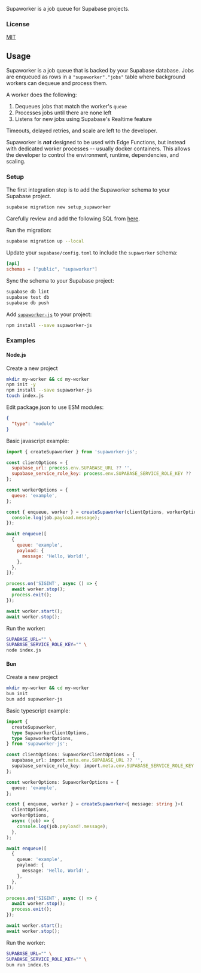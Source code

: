 Supaworker is a job queue for Supabase projects.

### License

[MIT](./LICENSE)

## Usage

Supaworker is a job queue that is backed by your Supabase database.
Jobs are enqueued as rows in a `"supaworker"."jobs"` table where background workers can dequeue and process them.

A worker does the following:

1. Dequeues jobs that match the worker's `queue`
2. Processes jobs until there are none left
3. Listens for new jobs using Supabase's Realtime feature

Timeouts, delayed retries, and scale are left to the developer.

Supaworker is _**not**_ designed to be used with Edge Functions, but instead with dedicated worker processes -- usually docker containers. This allows the developer to control the environment, runtime, dependencies, and scaling.

### Setup

The first integration step is to add the Supaworker schema to your Supabase project.

```bash
supabase migration new setup_supaworker
```

Carefully review and add the following SQL from [here](./supabase/migrations/20240407025302_setup_supaworker.sql).

Run the migration:

```bash
supabase migration up --local
```

Update your `supabase/config.toml` to include the `supaworker` schema:

```toml
[api]
schemas = ["public", "supaworker"]
```

Sync the schema to your Supabase project:

```bash
supabase db lint
supabase test db
supabase db push
```

Add [`supaworker-js`](https://www.npmjs.com/package/supaworker-js) to your project:

```bash
npm install --save supaworker-js
```

### Examples

#### Node.js

Create a new project

```bash
mkdir my-worker && cd my-worker
npm init -y
npm install --save supaworker-js
touch index.js
```

Edit package.json to use ESM modules:

```json
{
  "type": "module"
}
```

Basic javascript example:

```js
import { createSupaworker } from 'supaworker-js';

const clientOptions = {
  supabase_url: process.env.SUPABASE_URL ?? '',
  supabase_service_role_key: process.env.SUPABASE_SERVICE_ROLE_KEY ?? '',
};

const workerOptions = {
  queue: 'example',
};

const { enqueue, worker } = createSupaworker(clientOptions, workerOptions, async (job) => {
  console.log(job.payload.message);
});

await enqueue([
  {
    queue: 'example',
    payload: {
      message: 'Hello, World!',
    },
  },
]);

process.on('SIGINT', async () => {
  await worker.stop();
  process.exit();
});

await worker.start();
await worker.stop();
```

Run the worker:

```bash
SUPABASE_URL="" \
SUPABASE_SERVICE_ROLE_KEY="" \
node index.js
```

#### Bun

Create a new project

```bash
mkdir my-worker && cd my-worker
bun init
bun add supaworker-js
```

Basic typescript example:

```ts
import {
  createSupaworker,
  type SupaworkerClientOptions,
  type SupaworkerOptions,
} from 'supaworker-js';

const clientOptions: SupaworkerClientOptions = {
  supabase_url: import.meta.env.SUPABASE_URL ?? '',
  supabase_service_role_key: import.meta.env.SUPABASE_SERVICE_ROLE_KEY ?? '',
};

const workerOptions: SupaworkerOptions = {
  queue: 'example',
};

const { enqueue, worker } = createSupaworker<{ message: string }>(
  clientOptions,
  workerOptions,
  async (job) => {
    console.log(job.payload!.message);
  },
);

await enqueue([
  {
    queue: 'example',
    payload: {
      message: 'Hello, World!',
    },
  },
]);

process.on('SIGINT', async () => {
  await worker.stop();
  process.exit();
});

await worker.start();
await worker.stop();
```

Run the worker:

```bash
SUPABASE_URL="" \
SUPABASE_SERVICE_ROLE_KEY="" \
bun run index.ts
```
